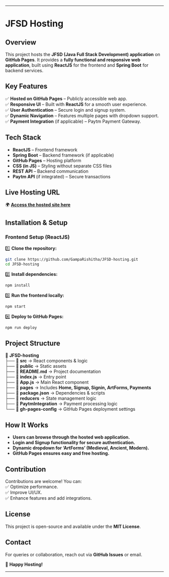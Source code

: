 
---

# **JFSD Hosting**  

## **Overview**  
This project hosts the **JFSD (Java Full Stack Development) application** on **GitHub Pages**. It provides a **fully functional and responsive web application**, built using **ReactJS** for the frontend and **Spring Boot** for backend services.  

## **Key Features**  
✅ **Hosted on GitHub Pages** – Publicly accessible web app.  
✅ **Responsive UI** – Built with **ReactJS** for a smooth user experience.  
✅ **User Authentication** – Secure login and signup system.  
✅ **Dynamic Navigation** – Features multiple pages with dropdown support.  
✅ **Payment Integration** (if applicable) – Paytm Payment Gateway.  

## **Tech Stack**  
- **ReactJS** – Frontend framework  
- **Spring Boot** – Backend framework (if applicable)  
- **GitHub Pages** – Hosting platform  
- **CSS (in JS)** – Styling without separate CSS files  
- **REST API** – Backend communication  
- **Paytm API** (if integrated) – Secure transactions  

## **Live Hosting URL**  
🌍 **[Access the hosted site here](https://gamparishitha.github.io/JFSD-hosting/)**  

## **Installation & Setup**  

### **Frontend Setup (ReactJS)**  

1️⃣ **Clone the repository:**  
```sh
git clone https://github.com/GampaRishitha/JFSD-hosting.git
cd JFSD-hosting
```
2️⃣ **Install dependencies:**  
```sh
npm install
```
3️⃣ **Run the frontend locally:**  
```sh
npm start
```
4️⃣ **Deploy to GitHub Pages:**  
```sh
npm run deploy
```

## **Project Structure**  
📂 **JFSD-hosting**  
 ├── 📁 **src** → React components & logic  
 ├── 📁 **public** → Static assets  
 ├── 📄 **README.md** → Project documentation  
 ├── 📄 **index.js** → Entry point  
 ├── 📄 **App.js** → Main React component  
 ├── 📁 **pages** → Includes **Home, Signup, Signin, ArtForms, Payments**  
 ├── 📄 **package.json** → Dependencies & scripts  
 ├── 📁 **reducers** → State management logic  
 ├── 📁 **PaytmIntegration** → Payment processing logic  
 └── 📄 **gh-pages-config** → GitHub Pages deployment settings  

## **How It Works**  
- **Users can browse through the hosted web application.**  
- **Login and Signup functionality for secure authentication.**  
- **Dynamic dropdown for ‘ArtForms’ (Medieval, Ancient, Modern).**  
- **GitHub Pages ensures easy and free hosting.**  

## **Contribution**  
Contributions are welcome! You can:  
✅ Optimize performance.  
✅ Improve UI/UX.  
✅ Enhance features and add integrations.  

## **License**  
This project is open-source and available under the **MIT License**.  

## **Contact**  
For queries or collaboration, reach out via **GitHub Issues** or email.  

🚀 **Happy Hosting!**  

---
